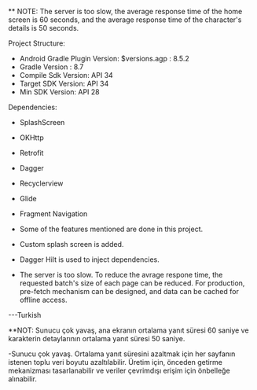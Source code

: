 ** NOTE: The server is too slow, the average response time of the home screen is 60 seconds,
    and the average response time of the character's details is 50 seconds.

Project Structure:
  - Android Gradle Plugin Version: $versions.agp : 8.5.2
  - Gradle Version : 8.7
  - Compile Sdk Version: API 34
  - Target SDK Version: API 34
  - Min SDK Version: API 28

Dependencies:
  - SplashScreen
  - OKHttp
  - Retrofit
  - Dagger
  - Recyclerview
  - Glide
  - Fragment Navigation

- Some of the features mentioned are done in this project.
- Custom splash screen is added.
- Dagger Hilt is used to inject dependencies.
- The server is too slow. To reduce the avrage respone time, the requested batch's size of each page can be reduced.
  For production, pre-fetch mechanism can be designed, and data can be cached for offline access.


---Turkish

**NOT: Sunucu çok yavaş, ana ekranın ortalama yanıt süresi 60 saniye ve karakterin detaylarının ortalama yanıt süresi 50 saniye.

-Sunucu çok yavaş. Ortalama yanıt süresini azaltmak için her sayfanın istenen toplu veri boyutu azaltılabilir.
Üretim için, önceden getirme mekanizması tasarlanabilir ve veriler çevrimdışı erişim için önbelleğe alınabilir.
